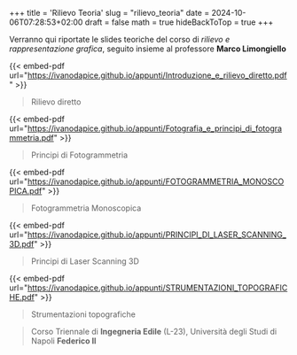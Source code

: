 +++
title = 'Rilievo Teoria'
slug = "rilievo_teoria"
date = 2024-10-06T07:28:53+02:00
draft = false
math = true
hideBackToTop = true
+++

Verranno qui riportate le slides teoriche del corso di *rilievo e rappresentazione grafica*, seguito insieme al professore **Marco Limongiello**

{{< embed-pdf url="https://ivanodapice.github.io/appunti/Introduzione_e_rilievo_diretto.pdf" >}}

> Rilievo diretto

{{< embed-pdf url="https://ivanodapice.github.io/appunti/Fotografia_e_principi_di_fotogrammetria.pdf" >}}

> Principi di Fotogrammetria

{{< embed-pdf url="https://ivanodapice.github.io/appunti/FOTOGRAMMETRIA_MONOSCOPICA.pdf" >}}

> Fotogrammetria Monoscopica

{{< embed-pdf url="https://ivanodapice.github.io/appunti/PRINCIPI_DI_LASER_SCANNING_3D.pdf" >}}

> Principi di Laser Scanning 3D

{{< embed-pdf url="https://ivanodapice.github.io/appunti/STRUMENTAZIONI_TOPOGRAFICHE.pdf" >}}

> Strumentazioni topografiche

> Corso Triennale di **Ingegneria Edile** (L-23), Università degli Studi di Napoli **Federico II**